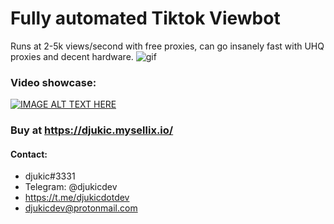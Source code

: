 # Fully automated Tiktok Viewbot
Runs at 2-5k views/second with free proxies, can go insanely fast with UHQ proxies and decent hardware.
![gif](main)

### Video showcase:
[![IMAGE ALT TEXT HERE](https://img.youtube.com/vi/bED-4yyWd2I/0.jpg)](https://www.youtube.com/watch?v=bED-4yyWd2I)

### Buy at https://djukic.mysellix.io/


#### Contact:
* djukic#3331
* Telegram: @djukicdev
* https://t.me/djukicdotdev
* djukicdev@protonmail.com


